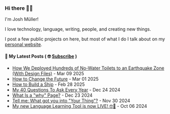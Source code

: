 ### Hi there 👋🏻

I'm Josh Müller!

I love technology, language, writing, people, and creating new things.

I post a few public projects on here, but most of what I do I talk about on my [personal website](https://joshmuller.ca).




#### 📝 My Latest Posts ( 🤓 [Subscribe](https://joshmuller.ca/subscribe) )

<!-- BLOG-POST-LIST:START -->
- [How We Deployed Hundreds of No-Water Toilets to an Earthquake Zone &lpar;With Design Files&rpar;](https://joshmuller.ca/writings/2025/no-water-toilets/) - Mar 09 2025
- [How to Change the Future](https://joshmuller.ca/writings/2025/change-the-future/) - Mar 01 2025
- [How to Build a Ship](https://joshmuller.ca/writings/2025/build-a-ship/) - Feb 28 2025
- [My 40 Questions To Ask Every Year](https://joshmuller.ca/writings/2024/my-40-questions/) - Dec 24 2024
- [What Is a &quot;why&quot; Page?](https://joshmuller.ca/writings/2024/what-is-a-why-page/) - Dec 23 2024
- [Tell me: What got you into &quot;Your Thing&quot;?](https://joshmuller.ca/writings/2024/your-thing/) - Nov 30 2024
- [My new Language Learning Tool is now LIVE! 🤓🥳](https://joshmuller.ca/writings/2024/full-english-spanish-interlinear-live/) - Oct 06 2024<!-- BLOG-POST-LIST:END -->



<!--
**theJoshMuller/theJoshMuller** is a ✨ _special_ ✨ repository because its `README.md` (this file) appears on your GitHub profile.

Here are some ideas to get you started:

- 🔭 I’m currently working on ...
- 🌱 I’m currently learning ...
- 👯 I’m looking to collaborate on ...
- 🤔 I’m looking for help with ...
- 💬 Ask me about ...
- 📫 How to reach me: ...
- 😄 Pronouns: ...
- ⚡ Fun fact: ...
-->
